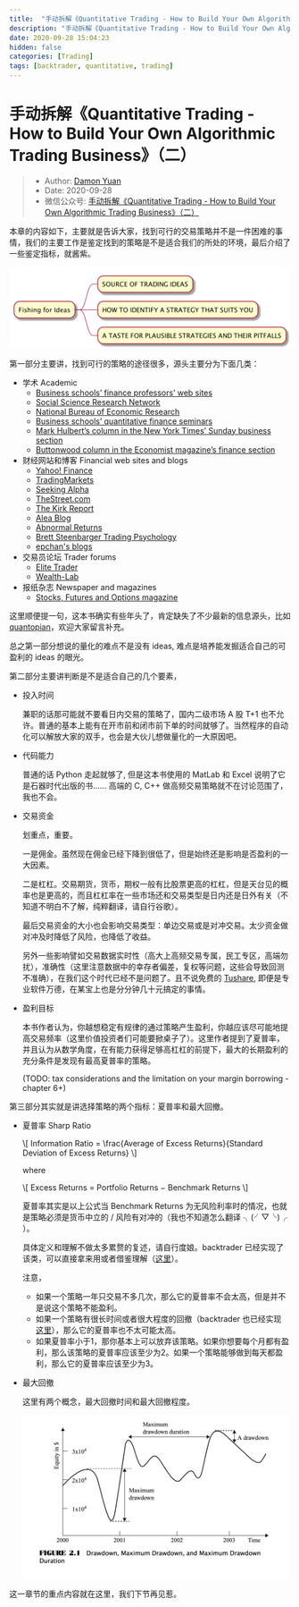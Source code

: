 ```yaml
---
title:  "手动拆解《Quantitative Trading - How to Build Your Own Algorithmic Trading Business》（二）"
description: "手动拆解《Quantitative Trading - How to Build Your Own Algorithmic Trading Business》（二）"
date: 2020-09-28 15:04:23
hidden: false
categories: [Trading]
tags: [backtrader, quantitative, trading]
---
```


# 手动拆解《Quantitative Trading - How to Build Your Own Algorithmic Trading Business》（二）

> * Author: [Damon Yuan](https://www.damonyuan.com)
> * Date: 2020-09-28
> * 微信公众号: [手动拆解《Quantitative Trading - How to Build Your Own Algorithmic Trading Business》（二）](https://mp.weixin.qq.com/s/Bz_OwaA2J_B3_0qfzpQOIg)

本章的内容如下，主要就是告诉大家，找到可行的交易策略并不是一件困难的事情，我们的主要工作是鉴定找到的策略是不是适合我们的所处的环境，最后介绍了一些鉴定指标，就酱紫。

![第二章](c2.png "第二章")

第一部分主要讲，找到可行的策略的途径很多，源头主要分为下面几类：

  * 学术 Academic
    - [Business schools’ finance professors’ web sites](https://www.hbs.edu/research/research.html)
    - [Social Science Research Network](https://www.ssrn.com)
    - [National Bureau of Economic Research](https://www.nber.org)
    - [Business schools’ quantitative finance seminars](https://www.ieor.columbia.edu/seminars/financialengineering)
    - [Mark Hulbert’s column in the New York Times’ Sunday business section](https://www.nytimes.com)
    - [Buttonwood column in the Economist magazine’s finance section](https://www.economist.com)
  * 财经网站和博客 Financial web sites and blogs
    - [Yahoo! Finance](https://finance.yahoo.com)
    - [TradingMarkets](https://www.TradingMarkets.com)
    - [Seeking Alpha](https://www.SeekingAlpha.com)
    - [TheStreet.com](https://www.TheStreet.com)
    - [The Kirk Report](https://www.TheKirkReport.com)
    - [Alea Blog](https://www.aleablog.com)
    - [Abnormal Returns](https://www.AbnormalReturns.com)
    - [Brett Steenbarger Trading Psychology](https://www.brettsteenbarger.com)
    - [epchan's blogs](https://epchan.blogspot.com)
  * 交易员论坛 Trader forums
    - [Elite Trader](https://www.Elitetrader.com)
    - [Wealth-Lab](https://www.wealth-lab.com)
  * 报纸杂志 Newspaper and magazines
    - [Stocks, Futures and Options magazine](https://www.sfomag.com)
  
这里顺便提一句，这本书确实有些年头了，肯定缺失了不少最新的信息源头，比如 [quantopian](https://www.quantopian.com/)，欢迎大家留言补充。

总之第一部分想说的量化的难点不是没有 ideas, 难点是培养能发掘适合自己的可盈利的 ideas 的眼光。

第二部分主要讲判断是不是适合自己的几个要素，

  * 投入时间
  
    兼职的话那可能就不要看日内交易的策略了，国内二级市场 A 股 T+1 也不允许。普通的基本上能有在开市前和闭市前下单的时间就够了。当然程序的自动化可以解放大家的双手，也会是大伙儿想做量化的一大原因吧。
  
  * 代码能力
  
    普通的话 Python 走起就够了, 但是这本书使用的 MatLab 和 Excel 说明了它是石器时代出版的书…… 高端的 C, C++ 做高频交易策略就不在讨论范围了，我也不会。
  
  * 交易资金
  
    划重点，重要。
    
    一是佣金。虽然现在佣金已经下降到很低了，但是始终还是影响是否盈利的一大因素。
    
    二是杠杠。交易期货，货币，期权一般有比股票更高的杠杠，但是天台见的概率也是更高的，而且杠杠率在一些市场还和交易类型是日内还是日外有关（不知道不明白不了解，纯粹翻译，请自行谷歌）。
    
    最后交易资金的大小也会影响交易类型：单边交易或是对冲交易。太少资金做对冲及时降低了风险，也降低了收益。
    
    另外一些影响譬如交易数据实时性（高大上高频交易专属，民工专区，高端勿扰），准确性（这里注意数据中的幸存者偏差，复权等问题，这些会导致回测不准确），在我们这个时代已经不是问题了。且不说免费的 [Tushare](https://tushare.pro/), 即便是专业软件万德，在某宝上也是分分钟几十元搞定的事情。
    
  * 盈利目标
  
    本书作者认为，你越想稳定有规律的通过策略产生盈利，你越应该尽可能地提高交易频率（这里价值投资者们可能要掀桌子了）。这里作者提到了夏普率，并且认为从数学角度，在有能力获得足够高杠杠的前提下，最大的长期盈利的充分条件是发现有最高夏普率的策略。
    
    (TODO: tax considerations and the limitation on your margin borrowing - chapter 6+)

第三部分其实就是讲选择策略的两个指标：夏普率和最大回撤。

  * 夏普率 Sharp Ratio
  
    \\[ Information Ratio = \frac{Average of Excess Returns}{Standard Deviation of Excess Returns} \\] 
    
    where
    
    \\[ Excess Returns = Portfolio Returns − Benchmark Returns \\]
    
    夏普率其实是以上公式当 Benchmark Returns 为无风险利率时的情况，也就是策略必须是货币中立的 / 风险有对冲的（我也不知道怎么翻译 ╮(╯▽╰)╭ ）。
    
    具体定义和理解不做太多累赘的复述，请自行度娘。backtrader 已经实现了该类，可以直接拿来用或者借鉴理解（[这里](https://github.com/mementum/backtrader/blob/master/backtrader/analyzers/sharpe.py)）。
    
    注意，
    
    * 如果一个策略一年只交易不多几次，那么它的夏普率不会太高，但是并不是说这个策略不能盈利。
    * 如果一个策略有很长时间或者很大程度的回撤（backtrader 也已经实现 [这里](https://github.com/mementum/backtrader/blob/master/backtrader/analyzers/drawdown.py)），那么它的夏普率也不太可能太高。
    * 如果夏普率小于1，那你基本上可以放弃该策略。如果你想要每个月都有盈利，那么该策略的夏普率应该至少为2。如果一个策略能够做到每天都盈利，那么它的夏普率应该至少为3。
    
  * 最大回撤
  
    这里有两个概念，最大回撤时间和最大回撤程度。  
    
    ![回撤](drawdown.png "回撤")
    
这一章节的重点内容就在这里，我们下节再见惹。    
